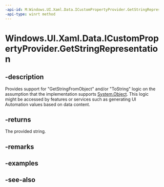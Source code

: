 ```yaml
---
-api-id: M:Windows.UI.Xaml.Data.ICustomPropertyProvider.GetStringRepresentation
-api-type: winrt method
---
```


<!-- Method syntax
public string GetStringRepresentation()
-->

# Windows.UI.Xaml.Data.ICustomPropertyProvider.GetStringRepresentation

## -description
Provides support for "GetStringFromObject" and/or "ToString" logic on the assumption that the implementation supports [System.Object](/dotnet/api/system.object?view=dotnet-uwp-10.0&preserve-view=true). This logic might be accessed by features or services such as generating UI Automation values based on data content.



## -returns
The provided string.

## -remarks

## -examples

## -see-also

